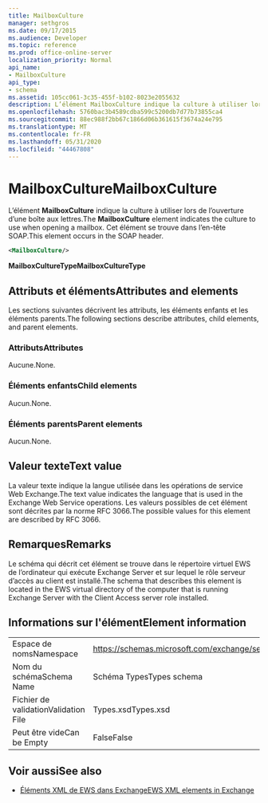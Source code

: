 ```yaml
---
title: MailboxCulture
manager: sethgros
ms.date: 09/17/2015
ms.audience: Developer
ms.topic: reference
ms.prod: office-online-server
localization_priority: Normal
api_name:
- MailboxCulture
api_type:
- schema
ms.assetid: 105cc061-3c35-455f-b102-8023e2055632
description: L’élément MailboxCulture indique la culture à utiliser lors de l’ouverture d’une boîte aux lettres. Cet élément se trouve dans l’en-tête SOAP.
ms.openlocfilehash: 5760bac3b4589cdba599c5200db7d77b73855ca4
ms.sourcegitcommit: 88ec988f2bb67c1866d06b361615f3674a24e795
ms.translationtype: MT
ms.contentlocale: fr-FR
ms.lasthandoff: 05/31/2020
ms.locfileid: "44467808"
---
```

# <a name="mailboxculture"></a><span data-ttu-id="bc1e8-104">MailboxCulture</span><span class="sxs-lookup"><span data-stu-id="bc1e8-104">MailboxCulture</span></span>

<span data-ttu-id="bc1e8-105">L’élément **MailboxCulture** indique la culture à utiliser lors de l’ouverture d’une boîte aux lettres.</span><span class="sxs-lookup"><span data-stu-id="bc1e8-105">The **MailboxCulture** element indicates the culture to use when opening a mailbox.</span></span> <span data-ttu-id="bc1e8-106">Cet élément se trouve dans l’en-tête SOAP.</span><span class="sxs-lookup"><span data-stu-id="bc1e8-106">This element occurs in the SOAP header.</span></span> 
  
```xml
<MailboxCulture/>
```

<span data-ttu-id="bc1e8-107">**MailboxCultureType**</span><span class="sxs-lookup"><span data-stu-id="bc1e8-107">**MailboxCultureType**</span></span>

## <a name="attributes-and-elements"></a><span data-ttu-id="bc1e8-108">Attributs et éléments</span><span class="sxs-lookup"><span data-stu-id="bc1e8-108">Attributes and elements</span></span>

<span data-ttu-id="bc1e8-109">Les sections suivantes décrivent les attributs, les éléments enfants et les éléments parents.</span><span class="sxs-lookup"><span data-stu-id="bc1e8-109">The following sections describe attributes, child elements, and parent elements.</span></span>
  
### <a name="attributes"></a><span data-ttu-id="bc1e8-110">Attributs</span><span class="sxs-lookup"><span data-stu-id="bc1e8-110">Attributes</span></span>

<span data-ttu-id="bc1e8-111">Aucune.</span><span class="sxs-lookup"><span data-stu-id="bc1e8-111">None.</span></span>
  
### <a name="child-elements"></a><span data-ttu-id="bc1e8-112">Éléments enfants</span><span class="sxs-lookup"><span data-stu-id="bc1e8-112">Child elements</span></span>

<span data-ttu-id="bc1e8-113">Aucun.</span><span class="sxs-lookup"><span data-stu-id="bc1e8-113">None.</span></span>
  
### <a name="parent-elements"></a><span data-ttu-id="bc1e8-114">Éléments parents</span><span class="sxs-lookup"><span data-stu-id="bc1e8-114">Parent elements</span></span>

<span data-ttu-id="bc1e8-115">Aucun.</span><span class="sxs-lookup"><span data-stu-id="bc1e8-115">None.</span></span>
  
## <a name="text-value"></a><span data-ttu-id="bc1e8-116">Valeur texte</span><span class="sxs-lookup"><span data-stu-id="bc1e8-116">Text value</span></span>

<span data-ttu-id="bc1e8-117">La valeur texte indique la langue utilisée dans les opérations de service Web Exchange.</span><span class="sxs-lookup"><span data-stu-id="bc1e8-117">The text value indicates the language that is used in the Exchange Web Service operations.</span></span> <span data-ttu-id="bc1e8-118">Les valeurs possibles de cet élément sont décrites par la norme RFC 3066.</span><span class="sxs-lookup"><span data-stu-id="bc1e8-118">The possible values for this element are described by RFC 3066.</span></span>
  
## <a name="remarks"></a><span data-ttu-id="bc1e8-119">Remarques</span><span class="sxs-lookup"><span data-stu-id="bc1e8-119">Remarks</span></span>

<span data-ttu-id="bc1e8-120">Le schéma qui décrit cet élément se trouve dans le répertoire virtuel EWS de l’ordinateur qui exécute Exchange Server et sur lequel le rôle serveur d’accès au client est installé.</span><span class="sxs-lookup"><span data-stu-id="bc1e8-120">The schema that describes this element is located in the EWS virtual directory of the computer that is running Exchange Server with the Client Access server role installed.</span></span>
  
## <a name="element-information"></a><span data-ttu-id="bc1e8-121">Informations sur l'élément</span><span class="sxs-lookup"><span data-stu-id="bc1e8-121">Element information</span></span>

|||
|:-----|:-----|
|<span data-ttu-id="bc1e8-122">Espace de noms</span><span class="sxs-lookup"><span data-stu-id="bc1e8-122">Namespace</span></span>  <br/> |https://schemas.microsoft.com/exchange/services/2006/types  <br/> |
|<span data-ttu-id="bc1e8-123">Nom du schéma</span><span class="sxs-lookup"><span data-stu-id="bc1e8-123">Schema Name</span></span>  <br/> |<span data-ttu-id="bc1e8-124">Schéma Types</span><span class="sxs-lookup"><span data-stu-id="bc1e8-124">Types schema</span></span>  <br/> |
|<span data-ttu-id="bc1e8-125">Fichier de validation</span><span class="sxs-lookup"><span data-stu-id="bc1e8-125">Validation File</span></span>  <br/> |<span data-ttu-id="bc1e8-126">Types.xsd</span><span class="sxs-lookup"><span data-stu-id="bc1e8-126">Types.xsd</span></span>  <br/> |
|<span data-ttu-id="bc1e8-127">Peut être vide</span><span class="sxs-lookup"><span data-stu-id="bc1e8-127">Can be Empty</span></span>  <br/> |<span data-ttu-id="bc1e8-128">False</span><span class="sxs-lookup"><span data-stu-id="bc1e8-128">False</span></span>  <br/> |
   
## <a name="see-also"></a><span data-ttu-id="bc1e8-129">Voir aussi</span><span class="sxs-lookup"><span data-stu-id="bc1e8-129">See also</span></span>

- [<span data-ttu-id="bc1e8-130">Éléments XML de EWS dans Exchange</span><span class="sxs-lookup"><span data-stu-id="bc1e8-130">EWS XML elements in Exchange</span></span>](ews-xml-elements-in-exchange.md)

